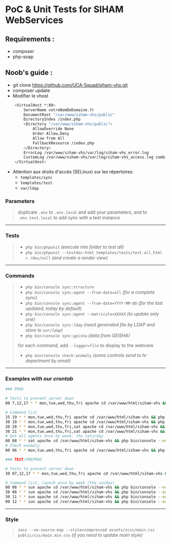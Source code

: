 # PoC &amp; Unit Tests for SIHAM WebServices

## Requirements :
- composer
- php-soap


## Noob's guide :
- git clone https://github.com/UCA-Squad/siham-vhs.git
- composer update
- Modifier le vhost

```bash
    <VirtualHost *:80>
        ServerName votreNomDeDomaine.fr
        DocumentRoot "/var/www/siham-vhs/public"
        DirectoryIndex /index.php
        <Directory "/var/www/siham-vhs/public">
            AllowOverride None
            Order Allow,Deny
            Allow from All  
        	FallbackResource /index.php
        </Directory>
        ErrorLog /var/www/siham-vhs/var/log/siham-vhs_error.log
        CustomLog /var/www/siham-vhs/var/log/siham-vhs_access.log combined
    </VirtualHost>
```
- Attention aux droits d'accès (SELinux) sur les répertoires:
  - `templates/sync`
  - `templates/test`
  - `var/ldap`

### Parameters
> duplicate `.env` to `.env.local` and add your parameters,
> and to `.env.test.local` to add sync with a test instance
---
### Tests
> - `php bin/phpunit` _(execute into folder to test all)_
> - `php bin/phpunit --testdox-html templates/tests/test.all.html > /dev/null` _(and create a render view)_
---
### Commands
>- `php bin/console sync:structure`
>- `php bin/console sync:agent --from-date=all` _(for a complete sync)_
>- `php bin/console sync:agent --from-date=YYYY-MM-DD` _(for the last updated, today by default)_
>- `php bin/console sync:agent --matricule=XXXXX` _(to update only one)_
>- `php bin/console sync:ldap` _(need generated file by LDAP and store to `var/ldap`)_
>- `php bin/console sync:geisha` _(data from GEISHA)_
> 
> for each command, add `--logger=file` to display to the webview
>
>- `php bin/console check:anomaly` _(some controls send to hr department by email)_
---
### Examples _with our crontab_
```bash
### PROD 

# Tests to prevent server down
00 7,12,17 * * mon,tue,wed,thu,fri apache cd /var/www/html/siham-vhs && php bin/phpunit --configuration=phpunit.prod.xml --testdox-html templates/test/prod.phpunit.html > /dev/null 2>&1

# Command list
15 19 * * mon,tue,wed,thu,fri apache cd /var/www/html/siham-vhs && php bin/console --env=prod sync:structure --logger=file > /dev/null 2>&1
30 19 * * mon,tue,wed,thu,fri apache cd /var/www/html/siham-vhs && php bin/console --env=prod sync:agent     --logger=file > /dev/null 2>&1
30 20 * * mon,tue,wed,thu,fri,sat apache cd /var/www/html/siham-vhs && php bin/console --env=prod sync:geisha    --logger=file > /dev/null 2>&1
30 21 * * mon,tue,wed,thu,fri,sat apache cd /var/www/html/siham-vhs && php bin/console --env=prod sync:ldap      --logger=file > /dev/null 2>&1
# Get all agents once by week, the saturday
00 08 * * sat apache cd /var/www/html/siham-vhs && php bin/console --env=prod sync:agent     --logger=file --from-date=all > /dev/null 2>&1
# Check anomaly
00 06 * * mon,tue,wed,thu,fri apache cd /var/www/html/siham-vhs && php bin/console --env=prod check:anomaly > /dev/null 2>&1

### TEST/PREPROD

# Tests to prevent server down
30 07,12,17 * * mon,tue,wed,thu,fri apache cd /var/www/html/siham-vhs && php bin/phpunit --configuration=phpunit.test.xml --testdox-html templates/test/test.phpunit.html > /dev/null 2>&1

# Command list, launch once by week (the sunday)
00 08 * * sun apache cd /var/www/html/siham-vhs && php bin/console --env=test sync:structure --logger=file > /dev/null 2>&1
30 08 * * sun apache cd /var/www/html/siham-vhs && php bin/console --env=test sync:agent     --logger=file --from-date=all > /dev/null 2>&1
30 11 * * sun apache cd /var/www/html/siham-vhs && php bin/console --env=test sync:geisha    --logger=file > /dev/null 2>&1
00 12 * * sun apache cd /var/www/html/siham-vhs && php bin/console --env=test sync:ldap      --logger=file > /dev/null 2>&1
```
---
### Style
> `sass --no-source-map --style=compressed assets/scss/main.css public/css/main.min.css` _(if you need to update main style)_